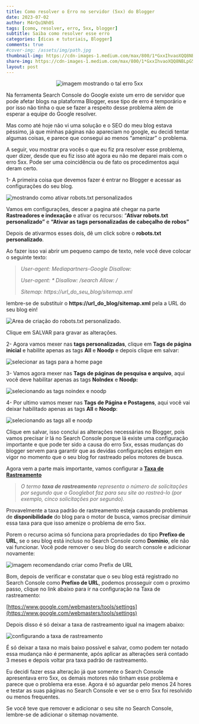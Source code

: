 ```yaml
---
title: Como resolver o Erro no servidor (5xx) do Blogger
date: 2023-07-02
author: M4rQu1Nh0S
tags: [como, resolver, erro, 5xx, blogger]
subtitle: Saiba como resolver esse erro
categories: [dicas e tutoriais, Blogger]
comments: true
#cover-img: /assets/img/path.jpg
thumbnail-img: https://cdn-images-1.medium.com/max/800/1*GxxIhvaoXQQ8NBLpG5xIAQ.png
share-img: https://cdn-images-1.medium.com/max/800/1*GxxIhvaoXQQ8NBLpG5xIAQ.png
layout: post
---
```


<p align='center'><img alt='imagem mostrando o tal erro 5xx' src="https://cdn-images-1.medium.com/max/800/1*GxxIhvaoXQQ8NBLpG5xIAQ.png"/></p>
Na ferramenta Search Console do Google existe um erro de servidor que pode afetar blogs na plataforma Blogger, esse tipo de erro é temporário e por isso não tinha o que se fazer a respeito desse problema além de esperar a equipe do Google resolver.

Mas como até hoje não vi uma solução e o SEO do meu blog estava péssimo, já que minhas páginas não apareciam no google, eu decidi tentar algumas coisas, e parece que consegui ao menos “amenizar” o problema.

A seguir, vou mostrar pra vocês o que eu fiz pra resolver esse problema, quer dizer, desde que eu fiz isso até agora eu não me deparei mais com o erro 5xx. Pode ser uma coincidência ou de fato os procedimentos aqui deram certo.

1- A primeira coisa que devemos fazer é entrar no Blogger e acessar as configurações do seu blog.

![mostrando como ativar robots.txt personalizados](https://cdn-images-1.medium.com/max/800/1*Jht8gweQELH15hw1eGm8Dw.png)

Vamos em configurações, descer a pagina até chegar na parte **Rastreadores e indexação** e ativar os recursos: “**Ativar robots.txt personalizado”** e **“Ativar as tags personalizadas de cabeçalho de robos”**

Depois de ativarmos esses dois, dê um click sobre o **robots.txt personalizado**.

Ao fazer isso vai abrir um pequeno campo de texto, nele você deve colocar o seguinte texto:

> _User-agent: Mediapartners-Google_
> _Disallow:_
>
> _User-agent: *_
> _Disallow: /search_
> _Allow: /_
>
> _Sitemap:_ _https://url_do_seu_blog/sitemap.xml_

lembre-se de substituir o **https://url_do_blog/sitemap.xml** pela a URL do seu blog ein!

![Area de criação do robots.txt personalizado.](https://cdn-images-1.medium.com/max/800/1*sO-tF6JZr2GTxA4nGte13Q.png)

Clique em SALVAR para gravar as alterações.

2- Agora vamos mexer nas **tags personalizadas**, clique em **Tags de página inicial** e habilite apenas as tags **All** e **Noodp** e depois clique em salvar:

![selecionar as tags para a home page](https://cdn-images-1.medium.com/max/800/1*UZIpWvKVB9JD8Y-7l2w8jA.png)

3- Vamos agora mexer nas **Tags de páginas de pesquisa e arquivo**, aqui você deve habilitar apenas as tags **NoIndex** e **Noodp:**

![selecionando as tags noindex e noodp](https://cdn-images-1.medium.com/max/800/0*q1ilFWTnZofD6cqd.png)

4- Por ultimo vamos mexer nas **Tags de Página e Postagens**, aqui você vai deixar habilitado apenas as tags **All** e **Noodp**:

![selecionando as tags all e noodp](https://cdn-images-1.medium.com/max/800/0*tPQ0nfwQxsaCvkI1.png)

Clique em salvar, isso conclui as alterações necessárias no Blogger, pois vamos precisar ir lá no Search Console porque lá existe uma configuração importante e que pode ter sido a causa do erro 5xx, essas mudanças do blogger servem para garantir que as devidas configurações estejam em vigor no momento que o seu blog for rastreado pelos motores de busca.

Agora vem a parte mais importante, vamos configurar a [**Taxa de Rastreamento**](https://support.google.com/webmasters/answer/48620?hl=pt)

> _O termo_ **_taxa de rastreamento_** _representa o número de solicitações por segundo que o Googlebot faz para seu site ao rastreá-lo (por exemplo, cinco solicitações por segundo)._

Provavelmente a taxa padrão de rastreamento esteja causando problemas de **disponibilidade** do blog para o motor de busca, vamos precisar diminuir essa taxa para que isso amenize o problema de erro 5xx.

Porem o recurso acima só funciona para propriedades do tipo **Prefixo de URL**, se o seu blog está incluso no Search Console como **Dominio**, ele não vai funcionar. Você pode remover o seu blog do search console e adicionar novamente:

![imagem recomendando criar como Prefix de URL](https://cdn-images-1.medium.com/max/800/1*tTgXeCRIwq-YRIjxrpj-TQ.png)

Bom, depois de verificar e constatar que o seu blog está registrado no Search Console como **Prefixo de URL**, podemos prosseguir com o proximo passo, clique no link abaixo para ir na configuração na Taxa de rastreamento:

[https://www.google.com/webmasters/tools/settings](https://www.google.com/webmasters/tools/settings)

Depois disso é só deixar a taxa de rastreamento igual na imagem abaixo:

![configurando a taxa de rastreamento](https://cdn-images-1.medium.com/max/800/0*mU-eWdwDLjIwJJzR.png)

É só deixar a taxa no mais baixo possível e salvar, como podem ter notado essa mudança não é permanente, após aplicar as alterações será contado 3 meses e depois voltar pra taxa padrão de rastreamento.

Eu decidi fazer essa alteração já que somente o Search Console apresentava erro 5xx, os demais motores não tinham esse problema e parece que o problema era esse. Agora é só aguardar pelo menos 24 hores e testar as suas páginas no Search Console e ver se o erro 5xx foi resolvido ou menos frequentes.

Se você teve que remover e adicionar o seu site no Search Console, lembre-se de adicionar o sitemap novamente.

